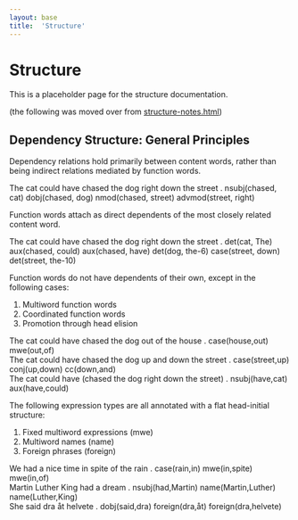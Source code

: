 ```yaml
---
layout: base
title:  'Structure'
---
```


# Structure

This is a placeholder page for the structure documentation.

(the following was moved over from [structure-notes.html](structure-notes.html))

## Dependency Structure: General Principles

Dependency relations hold primarily between content words, rather than being indirect relations mediated by function words.

<div id="s1" class="sd-parse">
The cat could have chased the dog right down the street .
nsubj(chased, cat)
dobj(chased, dog)
nmod(chased, street)
advmod(street, right)
</div>

Function words attach as direct dependents of the most closely related content word.

<div id="s2" class="sd-parse">
The cat could have chased the dog right down the street .
det(cat, The)
aux(chased, could)
aux(chased, have)
det(dog, the-6)
case(street, down)
det(street, the-10)
</div>

Function words do not have dependents of their own, except in the following cases:

1. Multiword function words
2. Coordinated function words
3. Promotion through head elision
  
<div id="s3" class="sd-parse">
The cat could have chased the dog out of the house .
case(house,out)
mwe(out,of)
</div>

<div id="s4" class="sd-parse">
The cat could have chased the dog up and down the street .
case(street,up)
conj(up,down)
cc(down,and)
</div>

<div id="s5" class="sd-parse">
The cat could have (chased the dog right down the street) .
nsubj(have,cat)
aux(have,could)
</div>

The following expression types are all annotated with a flat head-initial structure:

1. Fixed multiword expressions (mwe)
2. Multiword names (name)
3. Foreign phrases (foreign)

<div id="s6" class="sd-parse">
We had a nice time in spite of the rain .
case(rain,in)
mwe(in,spite)
mwe(in,of)
</div>

<div id="s7" class="sd-parse">
Martin Luther King had a dream .
nsubj(had,Martin)
name(Martin,Luther)
name(Luther,King)
</div>

<div id="s8" class="sd-parse">
She said dra åt helvete .
dobj(said,dra)
foreign(dra,åt)
foreign(dra,helvete)
</div>

